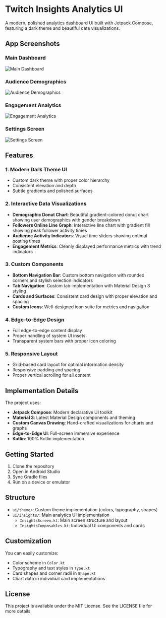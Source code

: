# Twitch Insights Analytics UI

A modern, polished analytics dashboard UI built with Jetpack Compose, featuring a dark theme and beautiful data visualizations.

## App Screenshots

### Main Dashboard
![Main Dashboard](app/src/main/res/drawable/main.png)

### Audience Demographics
![Audience Demographics](app/src/main/res/drawable/audience_demographic.png)

### Engagement Analytics
![Engagement Analytics](app/src/main/res/drawable/engagement_rate.png)

### Settings Screen
![Settings Screen](app/src/main/res/drawable/settings.png)

## Features

### 1. Modern Dark Theme UI
- Custom dark theme with proper color hierarchy
- Consistent elevation and depth
- Subtle gradients and polished surfaces

### 2. Interactive Data Visualizations
- **Demographic Donut Chart**: Beautiful gradient-colored donut chart showing user demographics with gender breakdown
- **Followers Online Line Graph**: Interactive line chart with gradient fill showing peak follower activity times
- **Audience Activity Indicators**: Visual time sliders showing optimal posting times
- **Engagement Metrics**: Cleanly displayed performance metrics with trend indicators

### 3. Custom Components
- **Bottom Navigation Bar**: Custom bottom navigation with rounded corners and stylish selection indicators
- **Tab Navigation**: Custom tab implementation with Material Design 3 styling
- **Cards and Surfaces**: Consistent card design with proper elevation and spacing
- **Custom Icons**: Well-designed icon suite for metrics and navigation

### 4. Edge-to-Edge Design
- Full edge-to-edge content display
- Proper handling of system UI insets
- Transparent system bars with proper icon coloring

### 5. Responsive Layout
- Grid-based card layout for optimal information density
- Responsive padding and spacing
- Proper vertical scrolling for all content

## Implementation Details

The project uses:
- **Jetpack Compose**: Modern declarative UI toolkit
- **Material 3**: Latest Material Design components and theming
- **Custom Canvas Drawing**: Hand-crafted visualizations for charts and graphs
- **Edge-to-Edge UI**: Full-screen immersive experience
- **Kotlin**: 100% Kotlin implementation

## Getting Started

1. Clone the repository
2. Open in Android Studio
3. Sync Gradle files
4. Run on a device or emulator

## Structure

- `ui/theme/`: Custom theme implementation (colors, typography, shapes)
- `ui/insights/`: Main analytics UI implementation
  - `InsightsScreen.kt`: Main screen structure and layout
  - `InsightsComposables.kt`: Individual UI components and cards

## Customization

You can easily customize:
- Color scheme in `Color.kt`
- Typography and text styles in `Type.kt`
- Card shapes and corner radii in `Shape.kt`
- Chart data in individual card implementations

## License

This project is available under the MIT License. See the LICENSE file for more details. 